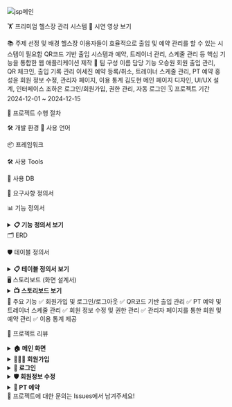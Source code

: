 ![jsp메인](https://chestnut-blinker-ca6.notion.site/image/https%3A%2F%2Fprod-files-secure.s3.us-west-2.amazonaws.com%2F8cd794c0-c633-4008-b289-af6deeea8c4d%2Ffe1fbb5b-4dc0-461a-96a4-bcdabb325a44%2Fimage.png?table=block&id=169902bd-b12f-80eb-b7b9-cd98b3b4679a&spaceId=8cd794c0-c633-4008-b289-af6deeea8c4d&width=1420&userId=&cache=v2)


🏋️ 프리미엄 헬스장 관리 시스템
🎥 시연 영상 보기

📚 주제 선정 및 배경
헬스장 이용자들이 효율적으로 출입 및 예약 관리를 할 수 있는 시스템이 필요함
QR코드 기반 출입 시스템과 예약, 트레이너 관리, 스케줄 관리 등 핵심 기능을 통합한 웹 애플리케이션 제작
👥 팀 구성
이름	담당 기능
오승원	회원 출입 관리, QR 체크인, 출입 기록 관리
이세진	예약 등록/취소, 트레이너 스케줄 관리, PT 예약
홍성윤	회원 정보 수정, 관리자 페이지, 이용 통계
김도현	메인 페이지 디자인, UI/UX 설계, 인터페이스
조하은	로그인/회원가입, 권한 관리, 자동 로그인
🗓️ 프로젝트 기간
2024-12-01 ~ 2024-12-15



🚀 프로젝트 수행 절차


🛠️ 개발 환경
📝 사용 언어


📦 프레임워크


🛠️ 사용 Tools


💾 사용 DB


📑 요구사항 정의서


📊 기능 정의서
<details> <summary><strong>📋 기능 정의서 보기</strong></summary>





</details>
🗂️ ERD


🛡️ 테이블 정의서
<details> <summary><strong>📋 테이블 정의서 보기</strong></summary>




</details>
🖥️ 스토리보드 (화면 설계서)
<details> <summary><strong>📺 스토리보드 보기</strong></summary>






</details>
🎯 주요 기능
✅ 회원가입 및 로그인/로그아웃
✅ QR코드 기반 출입 관리
✅ PT 예약 및 트레이너 스케줄 관리
✅ 회원 정보 수정 및 권한 관리
✅ 관리자 페이지를 통한 회원 및 예약 관리
✅ 이용 통계 제공

📝 프로젝트 리뷰
<details> <summary><strong>🏠 메인 화면</strong></summary>



</details> <details> <summary><strong>🧑‍🤝‍🧑 회원가입</strong></summary>


</details> <details> <summary><strong>🔑 로그인</strong></summary>


</details> <details> <summary><strong>🛡️ 회원정보 수정</strong></summary>


</details> <details> <summary><strong>📅 PT 예약</strong></summary>


</details>
📌 프로젝트에 대한 문의는 Issues에서 남겨주세요!






